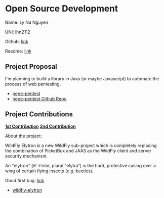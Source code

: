 # Open Source Development

Name: Ly Na Nguyen

UNI: lhn2112

Github: [link](https://github.com/Lynanguyen0515)

Readme: [link](https://github.com/Lynanguyen0515/Lynanguyen0515/blob/main/README.md)

## Project Proposal

I'm planning to build a library in Java (or maybe Javascript) to automate the process of web pentesting.

- [pepe-pentest](../projects/javascript/pepe-pentest.md)
- [pepe-pentest Github Repo](https://github.com/Lynanguyen0515/pepe-pentest)

## Project Contributions

**[1st Contribution](https://github.com/codethecoffee/leetcode-solutions/pull/3)**
**[2nd Contribution](https://github.com/codethecoffee/leetcode-solutions/pull/4)**

About the project:

WildFly Elytron is a new WildFly sub-project which is completely replacing the combination of PicketBox and JAAS as the WildFly client and server security mechanism.

An "elytron" (ĕl´·ĭ·trŏn, plural "elytra") is the hard, protective casing over a wing of certain flying insects (e.g. beetles).

Good first bug: [link](https://issues.redhat.com/browse/ELY-2310?filter=12383825)

- [wildfly-elytron](../projects/java/wildfly.md)
